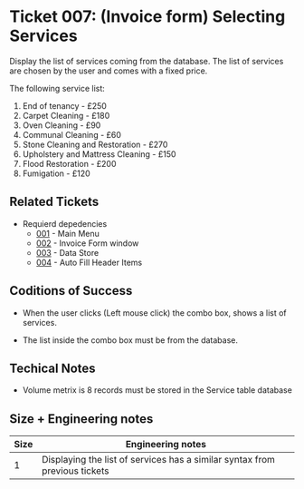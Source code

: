 Ticket 007:  (Invoice form) Selecting Services
=======================

Display the list of services coming from the database.
The list of services are chosen by the user and comes with a fixed price.

The following service list:
1. End of tenancy - £250
2. Carpet Cleaning - £180
3. Oven Cleaning - £90
4. Communal Cleaning - £60
5. Stone Cleaning and Restoration - £270
6. Upholstery and Mattress Cleaning - £150
7. Flood Restoration - £200
8. Fumigation - £120



Related Tickets
---------------

* Requierd depedencies
    * [001](./001.md) - Main Menu
    * [002](./002.md) - Invoice Form window
    * [003](./003.md) - Data Store
    * [004](./004.md) - Auto Fill Header Items


Coditions of Success
--------------------
* When the user clicks (Left mouse click) the combo box, shows a list of services.

* The list inside the combo box must be from the database.

Techical Notes
--------------
* Volume metrix is 8 records must be stored in the Service table database

Size + Engineering notes
----------------------
| Size | Engineering notes | 
| -------- | -------- |
|  1  | Displaying the list of services has a similar syntax from previous tickets  | 
